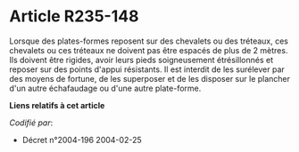 # Article R235-148

Lorsque des plates-formes reposent sur des chevalets ou des tréteaux, ces chevalets ou ces tréteaux ne doivent pas être
espacés de plus de 2 mètres. Ils doivent être rigides, avoir leurs pieds soigneusement étrésillonnés et reposer sur des
points d'appui résistants. Il est interdit de les surélever par des moyens de fortune, de les superposer et de les disposer
sur le plancher d'un autre échafaudage ou d'une autre plate-forme.

**Liens relatifs à cet article**

_Codifié par_:

  - Décret n°2004-196 2004-02-25
